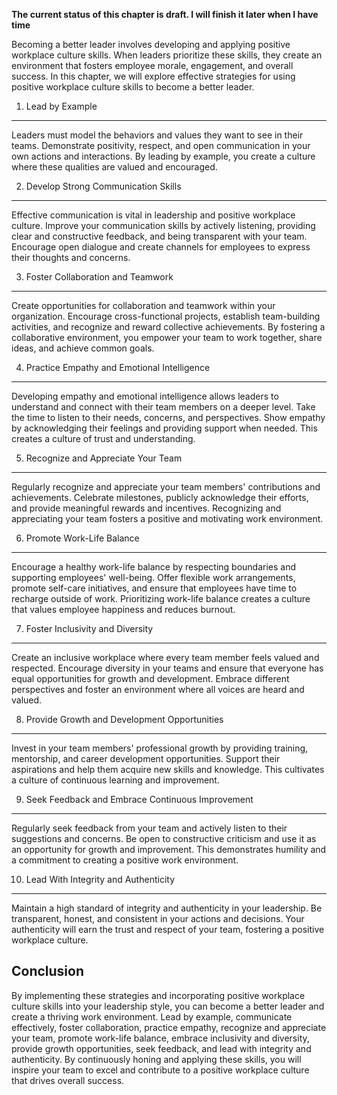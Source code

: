 **The current status of this chapter is draft. I will finish it later when I have time**

Becoming a better leader involves developing and applying positive workplace culture skills. When leaders prioritize these skills, they create an environment that fosters employee morale, engagement, and overall success. In this chapter, we will explore effective strategies for using positive workplace culture skills to become a better leader.

1. Lead by Example
------------------

Leaders must model the behaviors and values they want to see in their teams. Demonstrate positivity, respect, and open communication in your own actions and interactions. By leading by example, you create a culture where these qualities are valued and encouraged.

2. Develop Strong Communication Skills
--------------------------------------

Effective communication is vital in leadership and positive workplace culture. Improve your communication skills by actively listening, providing clear and constructive feedback, and being transparent with your team. Encourage open dialogue and create channels for employees to express their thoughts and concerns.

3. Foster Collaboration and Teamwork
------------------------------------

Create opportunities for collaboration and teamwork within your organization. Encourage cross-functional projects, establish team-building activities, and recognize and reward collective achievements. By fostering a collaborative environment, you empower your team to work together, share ideas, and achieve common goals.

4. Practice Empathy and Emotional Intelligence
----------------------------------------------

Developing empathy and emotional intelligence allows leaders to understand and connect with their team members on a deeper level. Take the time to listen to their needs, concerns, and perspectives. Show empathy by acknowledging their feelings and providing support when needed. This creates a culture of trust and understanding.

5. Recognize and Appreciate Your Team
-------------------------------------

Regularly recognize and appreciate your team members' contributions and achievements. Celebrate milestones, publicly acknowledge their efforts, and provide meaningful rewards and incentives. Recognizing and appreciating your team fosters a positive and motivating work environment.

6. Promote Work-Life Balance
----------------------------

Encourage a healthy work-life balance by respecting boundaries and supporting employees' well-being. Offer flexible work arrangements, promote self-care initiatives, and ensure that employees have time to recharge outside of work. Prioritizing work-life balance creates a culture that values employee happiness and reduces burnout.

7. Foster Inclusivity and Diversity
-----------------------------------

Create an inclusive workplace where every team member feels valued and respected. Encourage diversity in your teams and ensure that everyone has equal opportunities for growth and development. Embrace different perspectives and foster an environment where all voices are heard and valued.

8. Provide Growth and Development Opportunities
-----------------------------------------------

Invest in your team members' professional growth by providing training, mentorship, and career development opportunities. Support their aspirations and help them acquire new skills and knowledge. This cultivates a culture of continuous learning and improvement.

9. Seek Feedback and Embrace Continuous Improvement
---------------------------------------------------

Regularly seek feedback from your team and actively listen to their suggestions and concerns. Be open to constructive criticism and use it as an opportunity for growth and improvement. This demonstrates humility and a commitment to creating a positive work environment.

10. Lead With Integrity and Authenticity
----------------------------------------

Maintain a high standard of integrity and authenticity in your leadership. Be transparent, honest, and consistent in your actions and decisions. Your authenticity will earn the trust and respect of your team, fostering a positive workplace culture.

Conclusion
----------

By implementing these strategies and incorporating positive workplace culture skills into your leadership style, you can become a better leader and create a thriving work environment. Lead by example, communicate effectively, foster collaboration, practice empathy, recognize and appreciate your team, promote work-life balance, embrace inclusivity and diversity, provide growth opportunities, seek feedback, and lead with integrity and authenticity. By continuously honing and applying these skills, you will inspire your team to excel and contribute to a positive workplace culture that drives overall success.
